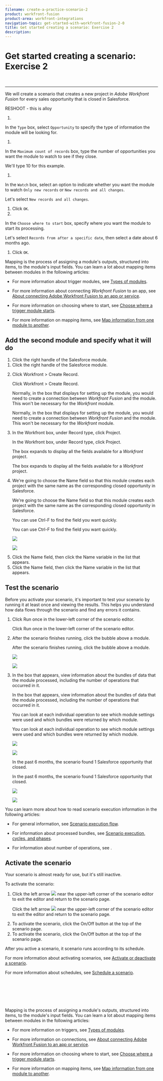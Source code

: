 ```yaml
---
filename: create-a-practice-scenario-2
product: workfront-fusion
product-area: workfront-integrations
navigation-topic: get-started-with-workfront-fusion-2-0
title: Get started creating a scenario: Exercise 2
description: 
---
```


# Get started creating a scenario: Exercise 2

<!--
<p data-mc-conditions="QuicksilverOrClassic.Draft mode">&nbsp;</p>
-->

&nbsp;

<!--
<p data-mc-conditions="QuicksilverOrClassic.Draft mode">--------------------</p>
-->

--------------------

<!--
<p data-mc-conditions="QuicksilverOrClassic.Draft mode">We will create a scenario that creates a new project in <em>Adobe Workfront Fusion</em> for every sales opportunity that is closed in Salesforce.</p>
-->

We will create a scenario that creates a new project in *Adobe Workfront Fusion* for every sales opportunity that is closed in Salesforce.

<!--
<p data-mc-conditions="QuicksilverOrClassic.Draft mode">RESHOOT - this is alloy</p>
-->

RESHOOT - this is alloy

1. 

   <!--
   <p data-mc-conditions="QuicksilverOrClassic.Draft mode">In the <span class="bold">Type</span> box, select <span class="bold">Opportunity</span> to specify the type of information the module will be looking for.</p>
   -->

   In the `Type` box, select `Opportunity` to specify the type of information the module will be looking for.

1. 

   <!--
   <p data-mc-conditions="QuicksilverOrClassic.Draft mode">In the <span class="bold">Maximum count of records</span> box, type the number of opportunities you want the module to watch to see if they close.</p>
   -->

   In the `Maximum count of records` box, type the number of opportunities you want the module to watch to see if they close.

   <!--
   <p data-mc-conditions="QuicksilverOrClassic.Draft mode">We'll type 10 for this example.</p>
   -->

   We'll type 10 for this example.

1. 

   <!--
   <p data-mc-conditions="QuicksilverOrClassic.Draft mode">In the <span class="bold">Watch</span> box, select an option to indicate whether you want the module to watch <span class="bold">Only new records</span> or <span class="bold">New records and all changes</span>.</p>
   -->

   In the `Watch` box, select an option to indicate whether you want the module to watch `Only new records` or `New records and all changes`.

   <!--
   <p data-mc-conditions="QuicksilverOrClassic.Draft mode">Let's select <span class="bold">New records and all changes</span>.</p>
   -->

   Let's select `New records and all changes`.

   <!--
   <li value="4" data-mc-conditions="QuicksilverOrClassic.Draft mode">Click <span class="bold">OK</span>.</li>
   -->

1. Click `OK`.
1. 

   <!--
   <p data-mc-conditions="QuicksilverOrClassic.Draft mode">In the <span class="bold">Choose where to start</span> box, specify where you want the module to start its processing.</p>
   -->

   In the `Choose where to start` box, specify where you want the module to start its processing.

   <!--
   <p data-mc-conditions="QuicksilverOrClassic.Draft mode">Let's select <span class="bold">Records from after a specific date</span>, then select a date about 6 months ago.</p>
   -->

   Let's select `Records from after a specific date`, then select a date about 6 months ago.

   <!--
   <li value="6" data-mc-conditions="QuicksilverOrClassic.Draft mode">Click <span class="bold">OK</span>.</li>
   -->

1. Click `OK`.

<!--
<p data-mc-conditions="QuicksilverOrClassic.Draft mode">Mapping is the process of assigning a module's outputs, structured into items, to the module's input fields. You can learn a lot about mapping items between modules in the following articles:</p>
-->

Mapping is the process of assigning a module's outputs, structured into items, to the module's input fields. You can learn a lot about mapping items between modules in the following articles:

  <!--
  <li data-mc-conditions="QuicksilverOrClassic.Draft mode">For more information about trigger modules, see <a href="../../workfront-fusion/modules/module-types.md" class="MCXref xref" xrefformat="{para}">Types of modules</a>.</li>
  -->

* For more information about trigger modules, see [Types of modules](../../workfront-fusion/modules/module-types.md).

  <!--
  <li data-mc-conditions="QuicksilverOrClassic.Draft mode">For more information about connecting <em>Workfront Fusion</em> to an app, see <a href="../../workfront-fusion/connections/about-connecting-wf-fusion-to-app-or-service.md" class="MCXref xref" xrefformat="{para}">About connecting Adobe Workfront Fusion to an app or service</a>.</li>
  -->

* For more information about connecting *Workfront Fusion* to an app, see [About connecting Adobe Workfront Fusion to an app or service](../../workfront-fusion/connections/about-connecting-wf-fusion-to-app-or-service.md).

  <!--
  <li data-mc-conditions="QuicksilverOrClassic.Draft mode">For more information on choosing where to start, see <a href="../../workfront-fusion/modules/choose-where-trigger-module-starts.md" class="MCXref xref" xrefformat="{para}">Choose where a trigger module starts</a>.</li>
  -->

* For more information on choosing where to start, see [Choose where a trigger module starts](../../workfront-fusion/modules/choose-where-trigger-module-starts.md).

  <!--
  <li data-mc-conditions="QuicksilverOrClassic.Draft mode">For more information on mapping items, see <a href="../../workfront-fusion/mapping/map-information-between-modules.md" class="MCXref xref" xrefformat="{para}">Map information from one module to another</a>.</li>
  -->

* For more information on mapping items, see [Map information from one module to another](../../workfront-fusion/mapping/map-information-between-modules.md).

<!--
<h2 data-mc-conditions="QuicksilverOrClassic.Draft mode"><a name="Add"></a>Add the second module and specify what it will do</h2>
-->

## Add the second module and specify what it will do

<ol data-mc-continue="false"> <draft-comment>
  <li value="1" data-mc-conditions="QuicksilverOrClassic.Draft mode">Click the right handle of the <span class="bold">Salesforce</span> module.</li>
 </draft-comment>
 <li value="1" data-mc-conditions="QuicksilverOrClassic.Draft mode">Click the right handle of the <span class="bold">Salesforce</span> module.</li> 
 <li value="2"> <draft-comment>
   <p data-mc-conditions="QuicksilverOrClassic.Draft mode">Click <span class="bold">Workfront </span>><span class="bold"> Create Record</span>.</p>
  </draft-comment><p data-mc-conditions="QuicksilverOrClassic.Draft mode">Click <span class="bold">Workfront </span>><span class="bold"> Create Record</span>.</p> <draft-comment>
   <p data-mc-conditions="QuicksilverOrClassic.Draft mode">Normally, in the box that displays for setting up the module, you would need to create a connection between <em>Workfront Fusion</em> and the module. This won't be necessary for the <em>Workfront</em> module.</p>
  </draft-comment><p data-mc-conditions="QuicksilverOrClassic.Draft mode">Normally, in the box that displays for setting up the module, you would need to create a connection between <em>Workfront Fusion</em> and the module. This won't be necessary for the <em>Workfront</em> module.</p> </li> 
 <li value="3"> <draft-comment>
   <p data-mc-conditions="QuicksilverOrClassic.Draft mode"> In the <span class="bold">Workfront</span> box, under <span class="bold">Record type</span>, click <span class="bold">Project</span>.</p>
  </draft-comment><p data-mc-conditions="QuicksilverOrClassic.Draft mode"> In the <span class="bold">Workfront</span> box, under <span class="bold">Record type</span>, click <span class="bold">Project</span>.</p> <draft-comment>
   <p data-mc-conditions="QuicksilverOrClassic.Draft mode">The box expands to display all the fields available for a <em>Workfront</em> project. </p>
  </draft-comment><p data-mc-conditions="QuicksilverOrClassic.Draft mode">The box expands to display all the fields available for a <em>Workfront</em> project. </p> </li> 
 <li value="4"> <draft-comment>
   <p data-mc-conditions="QuicksilverOrClassic.Draft mode">We're going to choose the <span class="bold">Name</span> field so that this module creates each project with the same name as the corresponding closed opportunity in Salesforce. </p>
  </draft-comment><p data-mc-conditions="QuicksilverOrClassic.Draft mode">We're going to choose the <span class="bold">Name</span> field so that this module creates each project with the same name as the corresponding closed opportunity in Salesforce. </p> <draft-comment>
   <p data-mc-conditions="QuicksilverOrClassic.Draft mode">You can use Ctrl-F to find the field you want quickly.</p>
  </draft-comment><p data-mc-conditions="QuicksilverOrClassic.Draft mode">You can use Ctrl-F to find the field you want quickly.</p> <draft-comment>
   <p data-mc-conditions="QuicksilverOrClassic.Draft mode"> <img src="assets/name-field.png"> </p>
  </draft-comment><p data-mc-conditions="QuicksilverOrClassic.Draft mode"> <img src="assets/name-field.png"> </p> </li> <draft-comment>
  <li value="5" data-mc-conditions="QuicksilverOrClassic.Draft mode"> Click the <span class="bold">Name</span> field, then click the <span class="variable">Name </span>variable in the list that appears. </li>
 </draft-comment>
 <li value="5" data-mc-conditions="QuicksilverOrClassic.Draft mode"> Click the <span class="bold">Name</span> field, then click the <span class="variable">Name </span>variable in the list that appears. </li> 
</ol>

<!--
<h2 data-mc-conditions="QuicksilverOrClassic.Draft mode"><a name="Test"></a>Test the scenario</h2>
-->

## Test the scenario

<!--
<p data-mc-conditions="QuicksilverOrClassic.Draft mode">Before you activate your scenario, it's important to test your scenario by running it at least once and viewing the results. This helps you understand how data flows through the scenario and find any errors it contains.</p>
-->

Before you activate your scenario, it's important to test your scenario by running it at least once and viewing the results. This helps you understand how data flows through the scenario and find any errors it contains.

<ol> 
 <li value="1"> <draft-comment>
   <p data-mc-conditions="QuicksilverOrClassic.Draft mode">Click <span class="bold">Run once</span> in the lower-left corner of the scenario editor.</p>
  </draft-comment><p data-mc-conditions="QuicksilverOrClassic.Draft mode">Click <span class="bold">Run once</span> in the lower-left corner of the scenario editor.</p> </li> 
 <li value="2"> <draft-comment>
   <p data-mc-conditions="QuicksilverOrClassic.Draft mode">After the scenario finishes running, click the bubble above a module. </p>
  </draft-comment><p data-mc-conditions="QuicksilverOrClassic.Draft mode">After the scenario finishes running, click the bubble above a module. </p> <draft-comment>
   <p data-mc-conditions="QuicksilverOrClassic.Draft mode"> <img src="assets/click-bubble.png"> </p>
  </draft-comment><p data-mc-conditions="QuicksilverOrClassic.Draft mode"> <img src="assets/click-bubble.png"> </p> </li> 
 <li value="3"> <draft-comment>
   <p data-mc-conditions="QuicksilverOrClassic.Draft mode">In the box that appears, view information about the bundles of data that the module processed, including the number of operations that occurred in it. </p>
  </draft-comment><p data-mc-conditions="QuicksilverOrClassic.Draft mode">In the box that appears, view information about the bundles of data that the module processed, including the number of operations that occurred in it. </p> <draft-comment>
   <p data-mc-conditions="QuicksilverOrClassic.Draft mode">You can look at each individual operation to see which module settings were used and which bundles were returned by which module. </p>
  </draft-comment><p data-mc-conditions="QuicksilverOrClassic.Draft mode">You can look at each individual operation to see which module settings were used and which bundles were returned by which module. </p> <draft-comment>
   <p data-mc-conditions="QuicksilverOrClassic.Draft mode"> <img src="assets/view-each-operation.png"> </p>
  </draft-comment><p data-mc-conditions="QuicksilverOrClassic.Draft mode"> <img src="assets/view-each-operation.png"> </p> <draft-comment>
   <p data-mc-conditions="QuicksilverOrClassic.Draft mode">In the past 6 months, the scenario found 1 Salesforce opportunity that closed. </p>
  </draft-comment><p data-mc-conditions="QuicksilverOrClassic.Draft mode">In the past 6 months, the scenario found 1 Salesforce opportunity that closed. </p> <draft-comment>
   <p data-mc-conditions="QuicksilverOrClassic.Draft mode"> <img src="assets/1-bundle.png"> </p>
  </draft-comment><p data-mc-conditions="QuicksilverOrClassic.Draft mode"> <img src="assets/1-bundle.png"> </p> </li> 
</ol>

<!--
<p data-mc-conditions="QuicksilverOrClassic.Draft mode">You can learn more about how to read scenario execution information in the following articles:</p>
-->

You can learn more about how to read scenario execution information in the following articles:

  <!--
  <li data-mc-conditions="QuicksilverOrClassic.Draft mode">For general information, see <a href="../../workfront-fusion/scenarios/scenario-execution-flow.md" class="MCXref xref" xrefformat="{para}">Scenario execution flow</a>.</li>
  -->

* For general information, see [Scenario execution flow](../../workfront-fusion/scenarios/scenario-execution-flow.md).

  <!--
  <li data-mc-conditions="QuicksilverOrClassic.Draft mode">For information about processed bundles, see <a href="../../workfront-fusion/scenarios/scenario-execution-cycles-phases.md" class="MCXref xref" xrefformat="{para}">Scenario execution, cycles, and phases</a>.</li>
  -->

* For information about processed bundles, see [Scenario execution, cycles, and phases](../../workfront-fusion/scenarios/scenario-execution-cycles-phases.md).

  <!--
  <li data-mc-conditions="QuicksilverOrClassic.Draft mode">For information about number of operations, see .</li>
  -->

* For information about number of operations, see .

<!--
<h2 data-mc-conditions="QuicksilverOrClassic.Draft mode"><a name="Activate"></a>Activate the scenario</h2>
-->

## Activate the scenario

<!--
<p data-mc-conditions="QuicksilverOrClassic.Draft mode">Your scenario is almost ready for use, but it's still inactive.</p>
-->

Your scenario is almost ready for use, but it's still inactive.

<!--
<p data-mc-conditions="QuicksilverOrClassic.Draft mode">To activate the scenario:</p>
-->

To activate the scenario:

<ol> 
 <li value="1"> <draft-comment>
   <p data-mc-conditions="QuicksilverOrClassic.Draft mode">Click the left arrow <img src="assets/left-arrow-exit-editing.png"> near the upper-left corner of the scenario editor to exit the editor and return to the scenario page.</p>
  </draft-comment><p data-mc-conditions="QuicksilverOrClassic.Draft mode">Click the left arrow <img src="assets/left-arrow-exit-editing.png"> near the upper-left corner of the scenario editor to exit the editor and return to the scenario page.</p> </li> <draft-comment>
  <li value="2" data-mc-conditions="QuicksilverOrClassic.Draft mode">To activate the scenario, click the <span class="bold">On/Off</span> button at the top of the scenario page.</li>
 </draft-comment>
 <li value="2" data-mc-conditions="QuicksilverOrClassic.Draft mode">To activate the scenario, click the <span class="bold">On/Off</span> button at the top of the scenario page.</li> 
</ol>

<!--
<p data-mc-conditions="QuicksilverOrClassic.Draft mode">After you active a scenario, it scenario runs according to its schedule.</p>
-->

After you active a scenario, it scenario runs according to its schedule.

<!--
<p data-mc-conditions="QuicksilverOrClassic.Draft mode">For more information about activating scenarios, see <a href="../../workfront-fusion/scenarios/activate-or-inactivate-scenario.md" class="MCXref xref" xrefformat="{para}">Activate or deactivate a scenario</a>.</p>
-->

For more information about activating scenarios, see [Activate or deactivate a scenario](../../workfront-fusion/scenarios/activate-or-inactivate-scenario.md).

<!--
<p data-mc-conditions="QuicksilverOrClassic.Draft mode">For more information about schedules, see <a href="../../workfront-fusion/scenarios/schedule-a-scenario.md" class="MCXref xref" xrefformat="{para}">Schedule a scenario</a>.</p>
-->

For more information about schedules, see [Schedule a scenario](../../workfront-fusion/scenarios/schedule-a-scenario.md).

<!--
<p data-mc-conditions="QuicksilverOrClassic.Draft mode">&nbsp;</p>
-->

&nbsp;

<!--
<p data-mc-conditions="QuicksilverOrClassic.Draft mode">&nbsp;</p>
-->

&nbsp;

<!--
<p data-mc-conditions="QuicksilverOrClassic.Draft mode">&nbsp;</p>
-->

&nbsp;

<!--
<p data-mc-conditions="QuicksilverOrClassic.Draft mode">Mapping is the process of assigning a module's outputs, structured into items, to the module's input fields. You can learn a lot about mapping items between modules in the following articles:</p>
-->

Mapping is the process of assigning a module's outputs, structured into items, to the module's input fields. You can learn a lot about mapping items between modules in the following articles:

  <!--
  <li data-mc-conditions="QuicksilverOrClassic.Draft mode">For more information on triggers, see <a href="../../workfront-fusion/modules/module-types.md" class="MCXref xref" xrefformat="{para}">Types of modules</a>.</li>
  -->

* For more information on triggers, see [Types of modules](../../workfront-fusion/modules/module-types.md).

  <!--
  <li data-mc-conditions="QuicksilverOrClassic.Draft mode">For more information on connections, see <a href="../../workfront-fusion/connections/about-connecting-wf-fusion-to-app-or-service.md" class="MCXref xref" xrefformat="{para}">About connecting Adobe Workfront Fusion to an app or service</a>.</li>
  -->

* For more information on connections, see [About connecting Adobe Workfront Fusion to an app or service](../../workfront-fusion/connections/about-connecting-wf-fusion-to-app-or-service.md).

  <!--
  <li data-mc-conditions="QuicksilverOrClassic.Draft mode">For more information on choosing where to start, see <a href="../../workfront-fusion/modules/choose-where-trigger-module-starts.md" class="MCXref xref" xrefformat="{para}">Choose where a trigger module starts</a>.</li>
  -->

* For more information on choosing where to start, see [Choose where a trigger module starts](../../workfront-fusion/modules/choose-where-trigger-module-starts.md).

  <!--
  <li data-mc-conditions="QuicksilverOrClassic.Draft mode">For more information on mapping items, see <a href="../../workfront-fusion/mapping/map-information-between-modules.md" class="MCXref xref" xrefformat="{para}">Map information from one module to another</a>.</li>
  -->

* For more information on mapping items, see [Map information from one module to another](../../workfront-fusion/mapping/map-information-between-modules.md).

